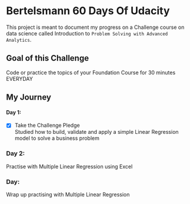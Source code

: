# Bertelsmann 60 Days Of Udacity
This project is meant to document my progress on a Challenge course on data science called Introduction to `Problem Solving with Advanced Analytics`.

## Goal of this Challenge
Code or practice the topics of your Foundation Course for 30 minutes EVERYDAY

## My Journey
#### Day 1: 
- [x] Take the Challenge Pledge  
Studied how to build, validate and apply  a simple Linear Regression model to solve a business problem

### Day 2: 
Practise with Multiple Linear Regression using Excel

### Day: 
Wrap up practising with Multiple Linear Regression 
